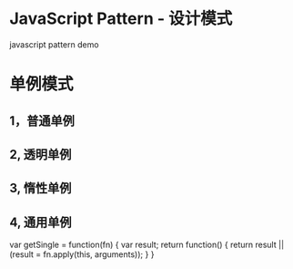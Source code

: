 # JavaScript Pattern - 设计模式
javascript pattern demo

# 单例模式
## 1，普通单例
## 2, 透明单例
## 3, 惰性单例
## 4, 通用单例

var getSingle = function(fn) {
	var result;
	return function() {
		return result || (result = fn.apply(this, arguments));
	}
}